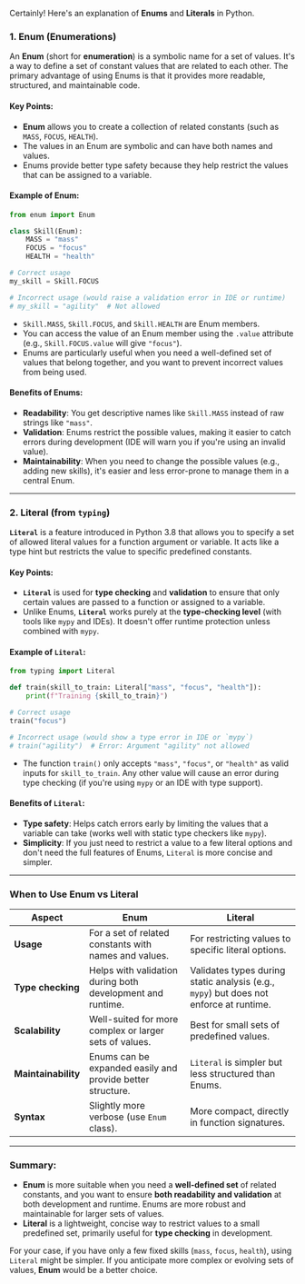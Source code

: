 Certainly! Here's an explanation of **Enums** and **Literals** in Python.

### **1. Enum (Enumerations)**

An **Enum** (short for **enumeration**) is a symbolic name for a set of values. It's a way to define a set of constant values that are related to each other. The primary advantage of using Enums is that it provides more readable, structured, and maintainable code.

#### Key Points:
- **Enum** allows you to create a collection of related constants (such as `MASS`, `FOCUS`, `HEALTH`).
- The values in an Enum are symbolic and can have both names and values.
- Enums provide better type safety because they help restrict the values that can be assigned to a variable.

#### Example of Enum:
```python
from enum import Enum

class Skill(Enum):
    MASS = "mass"
    FOCUS = "focus"
    HEALTH = "health"

# Correct usage
my_skill = Skill.FOCUS

# Incorrect usage (would raise a validation error in IDE or runtime)
# my_skill = "agility"  # Not allowed
```

- `Skill.MASS`, `Skill.FOCUS`, and `Skill.HEALTH` are Enum members.
- You can access the value of an Enum member using the `.value` attribute (e.g., `Skill.FOCUS.value` will give `"focus"`).
- Enums are particularly useful when you need a well-defined set of values that belong together, and you want to prevent incorrect values from being used.

#### Benefits of Enums:
- **Readability**: You get descriptive names like `Skill.MASS` instead of raw strings like `"mass"`.
- **Validation**: Enums restrict the possible values, making it easier to catch errors during development (IDE will warn you if you're using an invalid value).
- **Maintainability**: When you need to change the possible values (e.g., adding new skills), it's easier and less error-prone to manage them in a central Enum.

---

### **2. Literal (from `typing`)**

**`Literal`** is a feature introduced in Python 3.8 that allows you to specify a set of allowed literal values for a function argument or variable. It acts like a type hint but restricts the value to specific predefined constants.

#### Key Points:
- **`Literal`** is used for **type checking** and **validation** to ensure that only certain values are passed to a function or assigned to a variable.
- Unlike Enums, **`Literal`** works purely at the **type-checking level** (with tools like `mypy` and IDEs). It doesn't offer runtime protection unless combined with `mypy`.

#### Example of `Literal`:
```python
from typing import Literal

def train(skill_to_train: Literal["mass", "focus", "health"]):
    print(f"Training {skill_to_train}")

# Correct usage
train("focus")

# Incorrect usage (would show a type error in IDE or `mypy`)
# train("agility")  # Error: Argument "agility" not allowed
```

- The function `train()` only accepts `"mass"`, `"focus"`, or `"health"` as valid inputs for `skill_to_train`. Any other value will cause an error during type checking (if you're using `mypy` or an IDE with type support).
  
#### Benefits of `Literal`:
- **Type safety**: Helps catch errors early by limiting the values that a variable can take (works well with static type checkers like `mypy`).
- **Simplicity**: If you just need to restrict a value to a few literal options and don't need the full features of Enums, `Literal` is more concise and simpler.
  
---

### **When to Use Enum vs Literal**

| **Aspect**                | **Enum**                                          | **Literal**                                       |
|---------------------------|--------------------------------------------------|--------------------------------------------------|
| **Usage**                 | For a set of related constants with names and values. | For restricting values to specific literal options. |
| **Type checking**         | Helps with validation during both development and runtime. | Validates types during static analysis (e.g., `mypy`) but does not enforce at runtime. |
| **Scalability**           | Well-suited for more complex or larger sets of values. | Best for small sets of predefined values. |
| **Maintainability**       | Enums can be expanded easily and provide better structure. | `Literal` is simpler but less structured than Enums. |
| **Syntax**                | Slightly more verbose (use `Enum` class).        | More compact, directly in function signatures. |

---

### **Summary:**
- **Enum** is more suitable when you need a **well-defined set** of related constants, and you want to ensure **both readability and validation** at both development and runtime. Enums are more robust and maintainable for larger sets of values.
- **Literal** is a lightweight, concise way to restrict values to a small predefined set, primarily useful for **type checking** in development.

For your case, if you have only a few fixed skills (`mass`, `focus`, `health`), using `Literal` might be simpler. If you anticipate more complex or evolving sets of values, **Enum** would be a better choice.